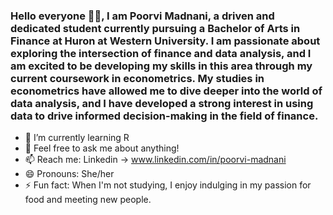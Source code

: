 ###  Hello everyone 👋🏼, I am Poorvi Madnani, a driven and dedicated student currently pursuing a Bachelor of Arts in Finance at Huron at Western University. I am passionate about exploring the intersection of finance and data analysis, and I am excited to be developing my skills in this area through my current coursework in econometrics. My studies in econometrics have allowed me to dive deeper into the world of data analysis, and I have developed a strong interest in using data to drive informed decision-making in the field of finance.

- 🌱 I’m currently learning R 
- 💬 Feel free to ask me about anything!
- 📫 Reach me: Linkedin -> www.linkedin.com/in/poorvi-madnani
- 😄 Pronouns: She/her
- ⚡ Fun fact: When I'm not studying, I enjoy indulging in my passion for food and meeting new people.

